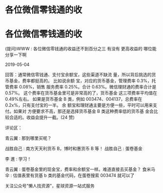 # 各位微信零钱通的收

# 各位微信零钱通的收

(提问)WWW : 各位微信零钱通的收益还不到百分之三 有没有 更高收益的 哪位能分享一下啊

2019-05-04

回答：通常微信零钱通、支付宝余额宝，这些渠道不缺流 量，所以背后挑选的货币基金，费率都挺高的。 比如说余额 宝，对应的货币基金，管理费率 0.3%，托管费率 0.08%，销售 服务费率 0.25%。合计 0.63%。微信理财通的费率合计是 0.57%。 这个费率在货币基金里可是非常高的了，货币基金 这三项费率平均值在 0.49%左右。 如果是货币基金 B 类，例如 003474、004137，总费率在 0.2x%，只有支付宝的一半。 余 额宝和理财通主要是方便一些，平时可以用来支付。如果对 方便要求不高，那还是选择货币基金 B 类这种费率低的货币基 金会比较合适的。收益会提升一截。(24 赞)

评论区：

青云翼 : 那到哪里买呢？

战胜自己 : 南方天天利货币 B，博时和惠货币 B 等！ 战胜自己 : 蛋卷基金

李 進 : 学习！

青云翼 : 蛋卷基金里的现金宝，费率和余额宝一样。难道直接去买基金？ 食米马伞 : 估值表里有货基 b 类的基金代码，在蛋卷搜索 003474 就可以了

关注公众号"懒人找资源"，星球资源一站式服务